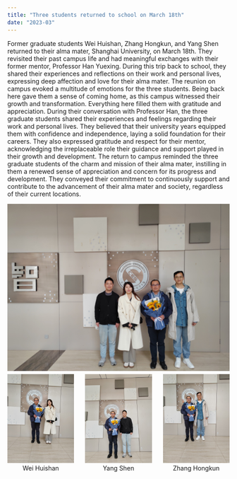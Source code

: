 ```yaml
---
title: "Three students returned to school on March 18th"
date: "2023-03"
---
```


Former graduate students Wei Huishan, Zhang Hongkun, and Yang Shen returned to their alma mater, Shanghai University, on March 18th. They revisited their past campus life and had meaningful exchanges with their former mentor, Professor Han Yuexing. During this trip back to school, they shared their experiences and reflections on their work and personal lives, expressing deep affection and love for their alma mater. The reunion on campus evoked a multitude of emotions for the three students. Being back here gave them a sense of coming home, as this campus witnessed their growth and transformation. Everything here filled them with gratitude and appreciation. During their conversation with Professor Han, the three graduate students shared their experiences and feelings regarding their work and personal lives. They believed that their university years equipped them with confidence and independence, laying a solid foundation for their careers. They also expressed gratitude and respect for their mentor, acknowledging the irreplaceable role their guidance and support played in their growth and development. The return to campus reminded the three graduate students of the charm and mission of their alma mater, instilling in them a renewed sense of appreciation and concern for its progress and development. They conveyed their commitment to continuously support and contribute to the advancement of their alma mater and society, regardless of their current locations.

<p style="text-align: center">
    <img src="/images/indexPic/2023/home.jpg">
</p>

<div style="margin-top: -10px; display: flex; justify-content: center; gap: 25px;">
    <div style="text-align: center;">
        <img src="/images/indexPic/2023/hanandwei.jpg" style="width: 210px;">
        <div>Wei Huishan</div>
    </div>
    <div style="text-align: center;">
        <img src="/images/indexPic/2023/hanandyang.jpg" style="width: 210px;">
        <div>Yang Shen</div>
    </div>
    <div style="text-align: center;">
        <img src="/images/indexPic/2023/hanandzhang.jpg" style="width: 210px;">
        <div>Zhang Hongkun</div>
    </div>
</div>